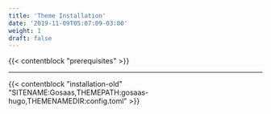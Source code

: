 ```yaml
---
title: 'Theme Installation'
date: '2019-11-09T05:07:09-03:00'
weight: 1
draft: false
---
```


{{< contentblock "prerequisites" >}}

---

{{< contentblock "installation-old" "SITENAME:Gosaas,THEMEPATH:gosaas-hugo,THEMENAMEDIR:config.toml" >}}
